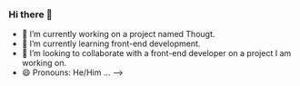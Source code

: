 ### Hi there 👋

- 🔭 I’m currently working on a project named Thougt.
- 🌱 I’m currently learning front-end development.
- 👯 I’m looking to collaborate with a front-end developer on a project I am working on.
- 😄 Pronouns: He/Him ...
-->
